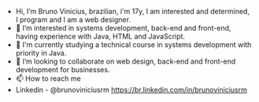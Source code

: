 - Hi, I’m Bruno Vinicius, brazilian, i'm 17y, I am interested and determined, I program and I am a web designer.
- 👀 I’m interested in systems development, back-end and front-end, having experience with Java, HTML and JavaScript.
- 🌱 I'm currently studying a technical course in systems development with priority in Java.
- 💞️ I’m looking to collaborate on web design, back-end and front-end development for businesses.
- 📫 How to reach me 
- Linkedin - @brunoviniciusrm https://br.linkedin.com/in/brunoviniciusrm
